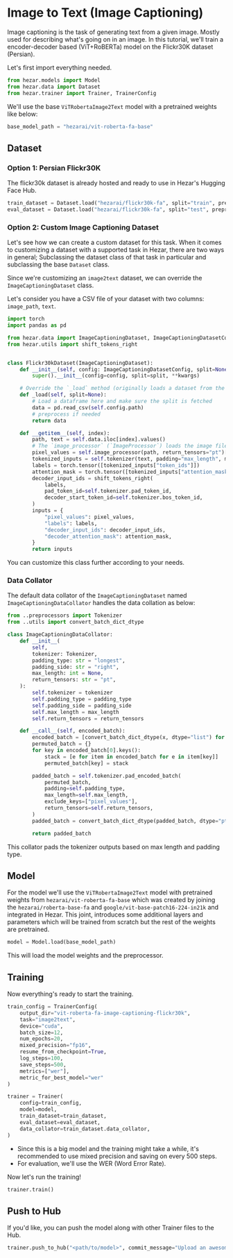 # Image to Text (Image Captioning)

Image captioning is the task of generating text from a given image. Mostly used for describing what's going on in an
image. In this tutorial, we'll train a encoder-decoder based (ViT+RoBERTa) model on the Flickr30K dataset (Persian).

Let's first import everything needed.
```python
from hezar.models import Model
from hezar.data import Dataset
from hezar.trainer import Trainer, TrainerConfig
```
We'll use the base `ViTRobertaImage2Text` model with a pretrained weights like below:
```python
base_model_path = "hezarai/vit-roberta-fa-base"
```

## Dataset

### Option 1: Persian Flickr30K 
The flickr30k dataset is already hosted and ready to use in Hezar's Hugging Face Hub.

```python
train_dataset = Dataset.load("hezarai/flickr30k-fa", split="train", preprocessor=base_model_path, max_length=128)
eval_dataset = Dataset.load("hezarai/flickr30k-fa", split="test", preprocessor=base_model_path, max_length=128)
```
### Option 2: Custom Image Captioning Dataset
Let's see how we can create a custom dataset for this task. When it comes to customizing a dataset with a supported task in Hezar,
there are two ways in general; Subclassing the dataset class of that task in particular and subclassing the base `Dataset`
class. 

Since we're customizing an `image2text` dataset, we can override the `ImageCaptioningDataset` class.

Let's consider you have a CSV file of your dataset with two columns: `image_path`, `text`.

```python
import torch
import pandas as pd

from hezar.data import ImageCaptioningDataset, ImageCaptioningDatasetConfig
from hezar.utils import shift_tokens_right


class Flickr30kDataset(ImageCaptioningDataset):
    def __init__(self, config: ImageCaptioningDatasetConfig, split=None, **kwargs):
        super().__init__(config=config, split=split, **kwargs)

    # Override the `_load` method (originally loads a dataset from the Hub) to load the csv file
    def _load(self, split=None):
        # Load a dataframe here and make sure the split is fetched
        data = pd.read_csv(self.config.path)
        # preprocess if needed
        return data

    def __getitem__(self, index):
        path, text = self.data.iloc[index].values()
        # The `image_processor` (`ImageProcessor`) loads the image file and processes it base on it's config
        pixel_values = self.image_processor(path, return_tensors="pt")["pixel_values"]
        tokenized_inputs = self.tokenizer(text, padding="max_length", max_length=self.config.max_length)
        labels = torch.tensor([tokenized_inputs["token_ids"]])
        attention_mask = torch.tensor([tokenized_inputs["attention_mask"]])
        decoder_input_ids = shift_tokens_right(
            labels,
            pad_token_id=self.tokenizer.pad_token_id,
            decoder_start_token_id=self.tokenizer.bos_token_id,
        )
        inputs = {
            "pixel_values": pixel_values,
            "labels": labels,
            "decoder_input_ids": decoder_input_ids,
            "decoder_attention_mask": attention_mask,
        }
        return inputs
```

You can customize this class further according to your needs.

### Data Collator
The default data collator of the `ImageCaptioningDataset` named `ImageCaptioningDataCollator` handles the data collation
as below:
```python
from ..preprocessors import Tokenizer
from ..utils import convert_batch_dict_dtype

class ImageCaptioningDataCollator:
    def __init__(
        self,
        tokenizer: Tokenizer,
        padding_type: str = "longest",
        padding_side: str = "right",
        max_length: int = None,
        return_tensors: str = "pt",
    ):
        self.tokenizer = tokenizer
        self.padding_type = padding_type
        self.padding_side = padding_side
        self.max_length = max_length
        self.return_tensors = return_tensors

    def __call__(self, encoded_batch):
        encoded_batch = [convert_batch_dict_dtype(x, dtype="list") for x in encoded_batch]
        permuted_batch = {}
        for key in encoded_batch[0].keys():
            stack = [e for item in encoded_batch for e in item[key]]
            permuted_batch[key] = stack

        padded_batch = self.tokenizer.pad_encoded_batch(
            permuted_batch,
            padding=self.padding_type,
            max_length=self.max_length,
            exclude_keys=["pixel_values"],
            return_tensors=self.return_tensors,
        )
        padded_batch = convert_batch_dict_dtype(padded_batch, dtype="pt")

        return padded_batch
```
This collator pads the tokenizer outputs based on max length and padding type.

## Model
For the model we'll use the `ViTRobertaImage2Text` model with pretrained weights from `hezarai/vit-roberta-fa-base` 
which was created by joining the `hezarai/roberta-base-fa` and `google/vit-base-patch16-224-in21k` and integrated in Hezar.
This joint, introduces some additional layers and parameters which will be trained from scratch but the rest of the
weights are pretrained.

```python
model = Model.load(base_model_path)
```
This will load the model weights and the preprocessor.


## Training
Now everything's ready to start the training.

```python
train_config = TrainerConfig(
    output_dir="vit-roberta-fa-image-captioning-flickr30k",
    task="image2text",
    device="cuda",
    batch_size=12,
    num_epochs=20,
    mixed_precision="fp16",
    resume_from_checkpoint=True,
    log_steps=100,
    save_steps=500,
    metrics=["wer"],
    metric_for_best_model="wer"
)

trainer = Trainer(
    config=train_config,
    model=model,
    train_dataset=train_dataset,
    eval_dataset=eval_dataset,
    data_collator=train_dataset.data_collator,
)
```
- Since this is a big model and the training might take a while, it's recommended to use mixed precision and saving on every 500 steps. 
- For evaluation, we'll use the WER (Word Error Rate).

Now let's run the training!
```python
trainer.train()
```

## Push to Hub
If you'd like, you can push the model along with other Trainer files to the Hub.
```python
trainer.push_to_hub("<path/to/model>", commit_message="Upload an awesome image captioning model!")
```